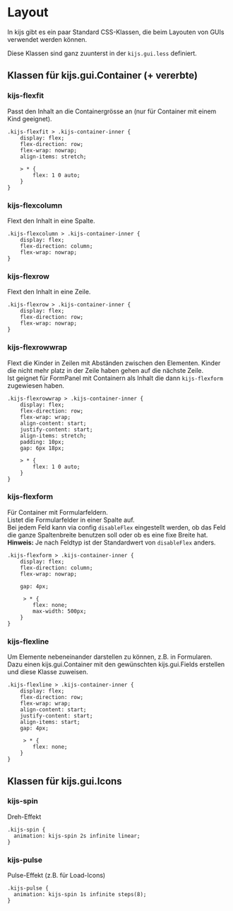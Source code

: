Layout
=====================

In kijs gibt es ein paar Standard CSS-Klassen, die beim Layouten von GUIs verwendet 
werden können.

Diese Klassen sind ganz zuunterst in der ```kijs.gui.less``` definiert.


Klassen für kijs.gui.Container (+ vererbte)
-------------------------------------------
### kijs-flexfit
Passt den Inhalt an die Containergrösse an (nur für Container mit einem Kind geeignet).  

    .kijs-flexfit > .kijs-container-inner {
        display: flex;
        flex-direction: row;
        flex-wrap: nowrap;
        align-items: stretch;

        > * {
            flex: 1 0 auto;
        }
    }


### kijs-flexcolumn
Flext den Inhalt in eine Spalte.  

    .kijs-flexcolumn > .kijs-container-inner {
        display: flex;
        flex-direction: column;
        flex-wrap: nowrap;
    }


### kijs-flexrow
Flext den Inhalt in eine Zeile.  

    .kijs-flexrow > .kijs-container-inner {
        display: flex;
        flex-direction: row;
        flex-wrap: nowrap;
    }


### kijs-flexrowwrap
Flext die Kinder in Zeilen mit Abständen zwischen den Elementen. Kinder die nicht 
mehr platz in der Zeile haben gehen auf die nächste Zeile.  
Ist geignet für FormPanel mit Containern als Inhalt die dann ```kijs-flexform``` 
zugewiesen haben.  

    .kijs-flexrowwrap > .kijs-container-inner {
        display: flex;
        flex-direction: row;
        flex-wrap: wrap;
        align-content: start;
        justify-content: start;
        align-items: stretch;
        padding: 10px;
        gap: 6px 18px;

        > * {
            flex: 1 0 auto;
        }
    }


### kijs-flexform
Für Container mit Formularfeldern.  
Listet die Formularfelder in einer Spalte auf.  
Bei jedem Feld kann via config ```disableFlex``` eingestellt werden, ob das Feld 
die ganze Spaltenbreite benutzen soll oder ob es eine fixe Breite hat. 
**Hinweis:** Je nach Feldtyp ist der Standardwert von ```disableFlex``` anders. 

    .kijs-flexform > .kijs-container-inner {
        display: flex;
        flex-direction: column;
        flex-wrap: nowrap;

        gap: 4px;

         > * {
            flex: none;
            max-width: 500px;
        }
    }


### kijs-flexline
Um Elemente nebeneinander darstellen zu können, z.B. in Formularen.  
Dazu einen kijs.gui.Container mit den gewünschten kijs.gui.Fields erstellen und 
diese Klasse zuweisen. 

    .kijs-flexline > .kijs-container-inner {
        display: flex;
        flex-direction: row;
        flex-wrap: wrap;
        align-content: start;
        justify-content: start;
        align-items: start;
        gap: 4px;

         > * {
            flex: none;
        }
    }



Klassen für kijs.gui.Icons
--------------------------
### kijs-spin
Dreh-Effekt  

    .kijs-spin {
      animation: kijs-spin 2s infinite linear;
    }


### kijs-pulse
Pulse-Effekt (z.B. für Load-Icons)  

    .kijs-pulse {
      animation: kijs-spin 1s infinite steps(8);
    }
